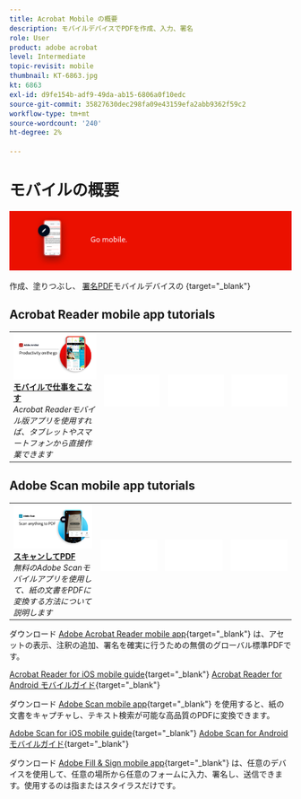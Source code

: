 ```yaml
---
title: Acrobat Mobile の概要
description: モバイルデバイスでPDFを作成、入力、署名
role: User
product: adobe acrobat
level: Intermediate
topic-revisit: mobile
thumbnail: KT-6863.jpg
kt: 6863
exl-id: d9fe154b-adf9-49da-ab15-6806a0f10edc
source-git-commit: 35827630dec298fa09e43159efa2abb9362f59c2
workflow-type: tm+mt
source-wordcount: '240'
ht-degree: 2%

---
```


# モバイルの概要

![Acrobat Mobile Image](../assets/Hero-Mobile.png)

作成、塗りつぶし、 [署名PDF](https://www.adobe.com/jp/acrobat/online/sign-pdf.html)モバイルデバイスの {target=&quot;_blank&quot;}

## Acrobat Reader mobile app tutorials

<table style="table-layout:fixed">
<tr>
  <td>
    <a href="../getting-started/productivity.md">
      <img alt="モバイルで仕事をこなす" src="../assets/Productivity_1280.png" />
    </a>
    <div>
     <a href="../getting-started/productivity.md"><strong>モバイルで仕事をこなす</strong></a>
    </div>
    <em>Acrobat Readerモバイル版アプリを使用すれば、タブレットやスマートフォンから直接作業できます</em>
    <br>
  </td>
  <td>
   <img alt="スペーサー" src="../assets/Whitespacer.png" />
    <div>
    <br>
  </td>
  <td>
   <img alt="スペーサー" src="../assets/Whitespacer.png" />
    <div>
    <br>
  </td>
   <td>
   <img alt="スペーサー" src="../assets/Whitespacer.png" />
    <div>
    <br>
  </td>
</tr>
</table>

## Adobe Scan mobile app tutorials

<table style="table-layout:fixed">
<tr>
  <td>
    <a href="scan-mobile-app.md">
      <img alt="スキャンしてPDF" src="../assets/Scanmobile.png" />
    </a>
    <div>
     <a href="scan-mobile-app.md"><strong>スキャンしてPDF</strong></a>
    </div>
    <em>無料のAdobe Scanモバイルアプリを使用して、紙の文書をPDFに変換する方法について説明します</em>
    <br>
  </td>
  <td>
   <img alt="スペーサー" src="../assets/Whitespacer.png" />
    <div>
    <br>
  </td>
  <td>
   <img alt="スペーサー" src="../assets/Whitespacer.png" />
    <div>
    <br>
  </td>
   <td>
   <img alt="スペーサー" src="../assets/Whitespacer.png" />
    <div>
    <br>
  </td>
</tr>
</table>

ダウンロード [Adobe Acrobat Reader mobile app](https://www.adobe.com/acrobat/mobile/acrobat-reader.html){target=&quot;_blank&quot;} は、アセットの表示、注釈の追加、署名を確実に行うための無償のグローバル標準PDFです。

[Acrobat Reader for iOS mobile guide](https://www.adobe.com/devnet-docs/acrobat/ios/en/){target=&quot;_blank&quot;}
[Acrobat Reader for Android モバイルガイド](https://www.adobe.com/devnet-docs/acrobat/android/en/){target=&quot;_blank&quot;}

ダウンロード [Adobe Scan mobile app](https://www.adobe.com/acrobat/mobile/scanner-app.html){target=&quot;_blank&quot;} を使用すると、紙の文書をキャプチャし、テキスト検索が可能な高品質のPDFに変換できます。

[Adobe Scan for iOS mobile guide](https://www.adobe.com/devnet-docs/adobescan/ios/en/){target=&quot;_blank&quot;}
[Adobe Scan for Android モバイルガイド](https://www.adobe.com/devnet-docs/adobescan/android/en/){target=&quot;_blank&quot;}

ダウンロード [Adobe Fill &amp; Sign mobile app](https://www.adobe.com/acrobat/mobile/fill-sign-pdfs.html){target=&quot;_blank&quot;} は、任意のデバイスを使用して、任意の場所から任意のフォームに入力、署名し、送信できます。使用するのは指またはスタイラスだけです。
